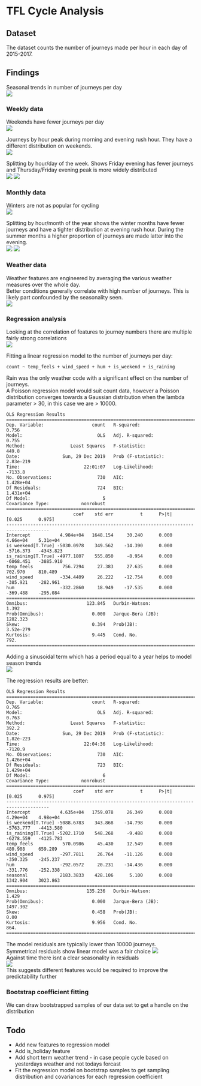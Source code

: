 # TFL Cycle Analysis

## Dataset
The dataset counts the number of journeys made per hour in each day of 2015-2017.  
## Findings
Seasonal trends in number of journeys per day  
![](images/against_time.png)

### Weekly data
Weekends have fewer journeys per day  
![](images/journeys_per_week.png)

Journeys by hour peak during morning and evening rush hour. They have a different distribution on weekends.  
![](images/journeys_per_hour_boxplot.png)

Splitting by hour/day of the week. Shows Friday evening has fewer journeys and Thursday/Friday evening peak is more widely distributed  
![](images/journeys_per_hour_week.png) ![](images/journeys_per_hour_week_prop.png)

### Monthly data
Winters are not as popular for cycling  
![](images/journeys_per_month.png)

Splitting by hour/month of the year shows the winter months have fewer journeys and have a tighter distribution at evening rush hour. During the summer months a higher proportion of journeys are made latter into the evening.  
![](images/journeys_per_hour_month.png) ![](images/journeys_per_hour_month_prop.png)

### Weather data
Weather features are engineered by averaging the various weather measures over the whole day.  
Better conditions generally correlate with high number of journeys. This is likely part confounded by the seasonality seen.  
![](images/weather_codes.png)

### Regression analysis
Looking at the correlation of features to journey numbers there are multiple fairly strong correlations  
![](images/pairplot.png)

Fitting a linear regression model to the number of journeys per day:  
```
count ~ temp_feels + wind_speed + hum + is_weekend + is_raining
```
Rain was the only weather code with a significant effect on the number of journeys.  
A Poisson regression model would suit count data, however a Poisson distribution converges towards a Gaussian distribution when the lambda parameter > 30, in this case we are > 10000.  

```
OLS Regression Results                            
==============================================================================
Dep. Variable:                  count   R-squared:                       0.756
Model:                            OLS   Adj. R-squared:                  0.755
Method:                 Least Squares   F-statistic:                     449.8
Date:                Sun, 29 Dec 2019   Prob (F-statistic):          2.83e-219
Time:                        22:01:07   Log-Likelihood:                -7133.8
No. Observations:                 730   AIC:                         1.428e+04
Df Residuals:                     724   BIC:                         1.431e+04
Df Model:                           5                                         
Covariance Type:            nonrobust                                         
======================================================================================
                         coef    std err          t      P>|t|      [0.025      0.975]
--------------------------------------------------------------------------------------
Intercept           4.984e+04   1648.154     30.240      0.000    4.66e+04    5.31e+04
is_weekend[T.True] -5030.0978    349.562    -14.390      0.000   -5716.373   -4343.823
is_raining[T.True] -4977.1807    555.850     -8.954      0.000   -6068.451   -3885.910
temp_feels           756.7294     27.383     27.635      0.000     702.970     810.489
wind_speed          -334.4409     26.222    -12.754      0.000    -385.921    -282.961
hum                 -332.2860     18.949    -17.535      0.000    -369.488    -295.084
==============================================================================
Omnibus:                      123.845   Durbin-Watson:                   1.392
Prob(Omnibus):                  0.000   Jarque-Bera (JB):             1282.323
Skew:                           0.394   Prob(JB):                    3.52e-279
Kurtosis:                       9.445   Cond. No.                         792.
==============================================================================
```

Adding a sinusoidal term which has a period equal to a year helps to model season trends  
![](images/seasonal_feature.png)  

The regression results are better:
```
OLS Regression Results                            
==============================================================================
Dep. Variable:                  count   R-squared:                       0.765
Model:                            OLS   Adj. R-squared:                  0.763
Method:                 Least Squares   F-statistic:                     392.2
Date:                Sun, 29 Dec 2019   Prob (F-statistic):          1.82e-223
Time:                        22:04:36   Log-Likelihood:                -7120.9
No. Observations:                 730   AIC:                         1.426e+04
Df Residuals:                     723   BIC:                         1.429e+04
Df Model:                           6                                         
Covariance Type:            nonrobust                                         
======================================================================================
                         coef    std err          t      P>|t|      [0.025      0.975]
--------------------------------------------------------------------------------------
Intercept           4.635e+04   1759.078     26.349      0.000    4.29e+04    4.98e+04
is_weekend[T.True] -5088.6783    343.868    -14.798      0.000   -5763.777   -4413.580
is_raining[T.True] -5202.1710    548.268     -9.488      0.000   -6278.559   -4125.783
temp_feels           570.0986     45.430     12.549      0.000     480.908     659.289
wind_speed          -297.7811     26.764    -11.126      0.000    -350.325    -245.237
hum                 -292.0572     20.231    -14.436      0.000    -331.776    -252.338
seasonal            2183.3833    428.106      5.100      0.000    1342.904    3023.863
==============================================================================
Omnibus:                      135.236   Durbin-Watson:                   1.429
Prob(Omnibus):                  0.000   Jarque-Bera (JB):             1497.302
Skew:                           0.458   Prob(JB):                         0.00
Kurtosis:                       9.956   Cond. No.                         864.
==============================================================================
```
The model residuals are typically lower than 10000 journeys.  
Symmetrical residuals show linear model was a fair choice 
![](images/resid_hist.png)  
Against time there isnt a clear seasonality in residuals  
![](images/resid.png)  
This suggests different features would be required to improve the predictability further

### Bootstrap coefficient fitting
We can draw bootstrapped samples of our data set to get a handle on the distribution

## Todo
* Add new features to regression model
* Add is_holiday feature
* Add short term weather trend - in case people cycle based on yesterdays weather and not todays forcast
* Fit the regression model on bootstrap samples to get sampling distribution and covariances for each regression coefficient
